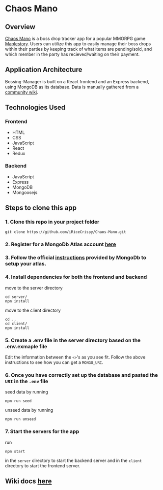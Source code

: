 # Chaos Mano

## Overview

[Chaos Mano](https://chaos-mano.herokuapp.com/) is a boss drop tracker app for a popular MMORPG game [Maplestory](https://maplestory.nexon.net/). Users can utilize this app to easily manage their boss drops within their parties by keeping track of what items are pending/sold, and which member in the party has recieved/waiting on their payment.

## Application Architecture

Bossing-Manager is built on a React frontend and an Express backend, using MongoDB as its database. Data is manually gathered from a [community wiki](https://maplestory.fandom.com/wiki/MapleStory_Wiki).

## Technologies Used

### Frontend

- HTML
- CSS
- JavaScript
- React
- Redux

### Backend

- JavaScript
- Express
- MongoDB
- Mongoosejs

## Steps to clone this app

### 1. Clone this repo in your project folder

```
git clone https://github.com/iRiceCrispy/Chaos-Mano.git
```

### 2. Register for a MongoDb Atlas account [here](https://www.mongodb.com/cloud/atlas/register)

### 3. Follow the official [instructions](https://www.mongodb.com/basics/mongodb-atlas-tutorial) provided by MongoDb to setup your atlas.

### 4. Install dependencies for both the frontend and backend

move to the server directory

```
cd server/
npm install
```

move to the client directory

```
cd ..
cd client/
npm install
```

### 5. Create a .env file in the server directory based on the .env.exmaple file

Edit the information between the `<>`'s as you see fit.
Follow the above instructions to see how you can get a `MONGO_URI`.

### 6. Once you have correctly set up the database and pasted the `URI` in the `.env` file

seed data by running

```
npm run seed
```

unseed data by running

```
npm run unseed
```

### 7. Start the servers for the app

run

```
npm start
```

in the `server` directory to start the backend server and in the `client` directory to start the frontend server.

## Wiki docs [here](https://github.com/iRiceCrispy/Chaos-Mano/wiki)
